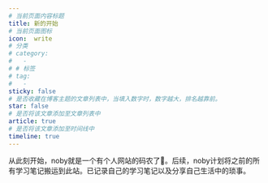 ```yaml
---
# 当前页面内容标题
title: 新的开始
# 当前页面图标
icon:  write
# 分类
# category:
#   - 
# # 标签
# tag:
#   - 
sticky: false
# 是否收藏在博客主题的文章列表中，当填入数字时，数字越大，排名越靠前。
star: false
# 是否将该文章添加至文章列表中
article: true
# 是否将该文章添加至时间线中
timeline: true
---
```


从此刻开始，noby就是一个有个人网站的码农了🤪。后续，noby计划将之前的所有学习笔记搬运到此站。已记录自己的学习笔记以及分享自己生活中的琐事。